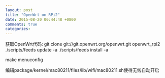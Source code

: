 ```yaml
---
layout: post
title: "OpenWrt on RPi2"
date: 2015-08-20 00:44:48 +0800
comments: true
categories:
---
```

获取OpenWrt代码:
git clone git://git.openwrt.org/openwrt.git openwrt_rpi2
./scripts/feeds update -a
./scripts/feeds install -a

make menuconfig

编辑package/kernel/mac80211/files/lib/wifi/mac80211.sh使得无线自动开启
